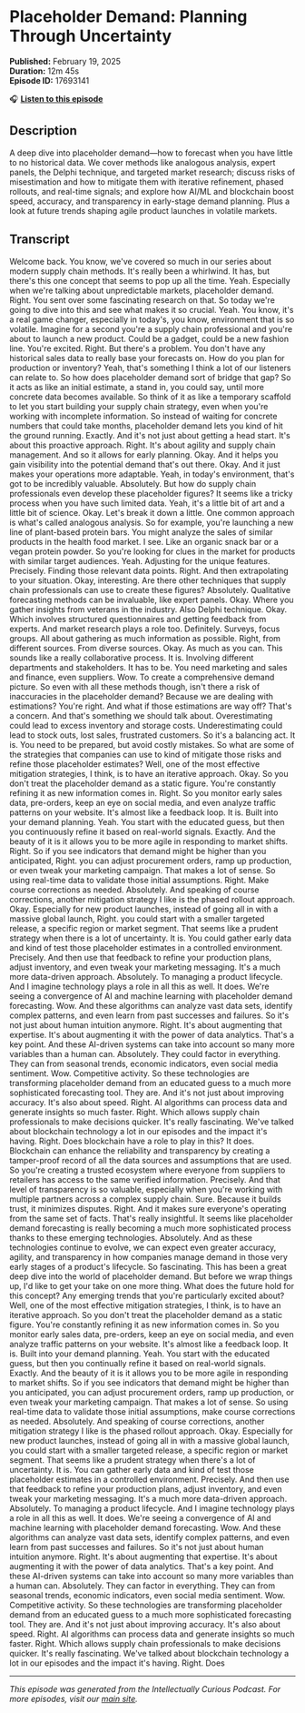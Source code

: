 # Placeholder Demand: Planning Through Uncertainty

**Published:** February 19, 2025  
**Duration:** 12m 45s  
**Episode ID:** 17693141

🎧 **[Listen to this episode](https://intellectuallycurious.buzzsprout.com/2529712/episodes/17693141-placeholder-demand-planning-through-uncertainty)**

## Description

A deep dive into placeholder demand—how to forecast when you have little to no historical data. We cover methods like analogous analysis, expert panels, the Delphi technique, and targeted market research; discuss risks of misestimation and how to mitigate them with iterative refinement, phased rollouts, and real-time signals; and explore how AI/ML and blockchain boost speed, accuracy, and transparency in early-stage demand planning. Plus a look at future trends shaping agile product launches in volatile markets.

## Transcript

Welcome back. You know, we've covered so much in our series about modern supply chain methods. It's really been a whirlwind. It has, but there's this one concept that seems to pop up all the time. Yeah. Especially when we're talking about unpredictable markets, placeholder demand. Right. You sent over some fascinating research on that. So today we're going to dive into this and see what makes it so crucial. Yeah. You know, it's a real game changer, especially in today's, you know, environment that is so volatile. Imagine for a second you're a supply chain professional and you're about to launch a new product. Could be a gadget, could be a new fashion line. You're excited. Right. But there's a problem. You don't have any historical sales data to really base your forecasts on. How do you plan for production or inventory? Yeah, that's something I think a lot of our listeners can relate to. So how does placeholder demand sort of bridge that gap? So it acts as like an initial estimate, a stand in, you could say, until more concrete data becomes available. So think of it as like a temporary scaffold to let you start building your supply chain strategy, even when you're working with incomplete information. So instead of waiting for concrete numbers that could take months, placeholder demand lets you kind of hit the ground running. Exactly. And it's not just about getting a head start. It's about this proactive approach. Right. It's about agility and supply chain management. And so it allows for early planning. Okay. And it helps you gain visibility into the potential demand that's out there. Okay. And it just makes your operations more adaptable. Yeah, in today's environment, that's got to be incredibly valuable. Absolutely. But how do supply chain professionals even develop these placeholder figures? It seems like a tricky process when you have such limited data. Yeah, it's a little bit of art and a little bit of science. Okay. Let's break it down a little. One common approach is what's called analogous analysis. So for example, you're launching a new line of plant-based protein bars. You might analyze the sales of similar products in the health food market. I see. Like an organic snack bar or a vegan protein powder. So you're looking for clues in the market for products with similar target audiences. Yeah. Adjusting for the unique features. Precisely. Finding those relevant data points. Right. And then extrapolating to your situation. Okay, interesting. Are there other techniques that supply chain professionals can use to create these figures? Absolutely. Qualitative forecasting methods can be invaluable, like expert panels. Okay. Where you gather insights from veterans in the industry. Also Delphi technique. Okay. Which involves structured questionnaires and getting feedback from experts. And market research plays a role too. Definitely. Surveys, focus groups. All about gathering as much information as possible. Right, from different sources. From diverse sources. Okay. As much as you can. This sounds like a really collaborative process. It is. Involving different departments and stakeholders. It has to be. You need marketing and sales and finance, even suppliers. Wow. To create a comprehensive demand picture. So even with all these methods though, isn't there a risk of inaccuracies in the placeholder demand? Because we are dealing with estimations? You're right. And what if those estimations are way off? That's a concern. And that's something we should talk about. Overestimating could lead to excess inventory and storage costs. Underestimating could lead to stock outs, lost sales, frustrated customers. So it's a balancing act. It is. You need to be prepared, but avoid costly mistakes. So what are some of the strategies that companies can use to kind of mitigate those risks and refine those placeholder estimates? Well, one of the most effective mitigation strategies, I think, is to have an iterative approach. Okay. So you don't treat the placeholder demand as a static figure. You're constantly refining it as new information comes in. Right. So you monitor early sales data, pre-orders, keep an eye on social media, and even analyze traffic patterns on your website. It's almost like a feedback loop. It is. Built into your demand planning. Yeah. You start with the educated guess, but then you continuously refine it based on real-world signals. Exactly. And the beauty of it is it allows you to be more agile in responding to market shifts. Right. So if you see indicators that demand might be higher than you anticipated, Right. you can adjust procurement orders, ramp up production, or even tweak your marketing campaign. That makes a lot of sense. So using real-time data to validate those initial assumptions. Right. Make course corrections as needed. Absolutely. And speaking of course corrections, another mitigation strategy I like is the phased rollout approach. Okay. Especially for new product launches, instead of going all in with a massive global launch, Right. you could start with a smaller targeted release, a specific region or market segment. That seems like a prudent strategy when there is a lot of uncertainty. It is. You could gather early data and kind of test those placeholder estimates in a controlled environment. Precisely. And then use that feedback to refine your production plans, adjust inventory, and even tweak your marketing messaging. It's a much more data-driven approach. Absolutely. To managing a product lifecycle. And I imagine technology plays a role in all this as well. It does. We're seeing a convergence of AI and machine learning with placeholder demand forecasting. Wow. And these algorithms can analyze vast data sets, identify complex patterns, and even learn from past successes and failures. So it's not just about human intuition anymore. Right. It's about augmenting that expertise. It's about augmenting it with the power of data analytics. That's a key point. And these AI-driven systems can take into account so many more variables than a human can. Absolutely. They could factor in everything. They can from seasonal trends, economic indicators, even social media sentiment. Wow. Competitive activity. So these technologies are transforming placeholder demand from an educated guess to a much more sophisticated forecasting tool. They are. And it's not just about improving accuracy. It's also about speed. Right. AI algorithms can process data and generate insights so much faster. Right. Which allows supply chain professionals to make decisions quicker. It's really fascinating. We've talked about blockchain technology a lot in our episodes and the impact it's having. Right. Does blockchain have a role to play in this? It does. Blockchain can enhance the reliability and transparency by creating a tamper-proof record of all the data sources and assumptions that are used. So you're creating a trusted ecosystem where everyone from suppliers to retailers has access to the same verified information. Precisely. And that level of transparency is so valuable, especially when you're working with multiple partners across a complex supply chain. Sure. Because it builds trust, it minimizes disputes. Right. And it makes sure everyone's operating from the same set of facts. That's really insightful. It seems like placeholder demand forecasting is really becoming a much more sophisticated process thanks to these emerging technologies. Absolutely. And as these technologies continue to evolve, we can expect even greater accuracy, agility, and transparency in how companies manage demand in those very early stages of a product's lifecycle. So fascinating. This has been a great deep dive into the world of placeholder demand. But before we wrap things up, I'd like to get your take on one more thing. What does the future hold for this concept? Any emerging trends that you're particularly excited about? Well, one of the most effective mitigation strategies, I think, is to have an iterative approach. So you don't treat the placeholder demand as a static figure. You're constantly refining it as new information comes in. So you monitor early sales data, pre-orders, keep an eye on social media, and even analyze traffic patterns on your website. It's almost like a feedback loop. It is. Built into your demand planning. Yeah. You start with the educated guess, but then you continually refine it based on real-world signals. Exactly. And the beauty of it is it allows you to be more agile in responding to market shifts. So if you see indicators that demand might be higher than you anticipated, you can adjust procurement orders, ramp up production, or even tweak your marketing campaign. That makes a lot of sense. So using real-time data to validate those initial assumptions, make course corrections as needed. Absolutely. And speaking of course corrections, another mitigation strategy I like is the phased rollout approach. Okay. Especially for new product launches, instead of going all in with a massive global launch, you could start with a smaller targeted release, a specific region or market segment. That seems like a prudent strategy when there's a lot of uncertainty. It is. You can gather early data and kind of test those placeholder estimates in a controlled environment. Precisely. And then use that feedback to refine your production plans, adjust inventory, and even tweak your marketing messaging. It's a much more data-driven approach. Absolutely. To managing a product lifecycle. And I imagine technology plays a role in all this as well. It does. We're seeing a convergence of AI and machine learning with placeholder demand forecasting. Wow. And these algorithms can analyze vast data sets, identify complex patterns, and even learn from past successes and failures. So it's not just about human intuition anymore. Right. It's about augmenting that expertise. It's about augmenting it with the power of data analytics. That's a key point. And these AI-driven systems can take into account so many more variables than a human can. Absolutely. They can factor in everything. They can from seasonal trends, economic indicators, even social media sentiment. Wow. Competitive activity. So these technologies are transforming placeholder demand from an educated guess to a much more sophisticated forecasting tool. They are. And it's not just about improving accuracy. It's also about speed. Right. AI algorithms can process data and generate insights so much faster. Right. Which allows supply chain professionals to make decisions quicker. It's really fascinating. We've talked about blockchain technology a lot in our episodes and the impact it's having. Right. Does

---
*This episode was generated from the Intellectually Curious Podcast. For more episodes, visit our [main site](https://intellectuallycurious.buzzsprout.com).*
